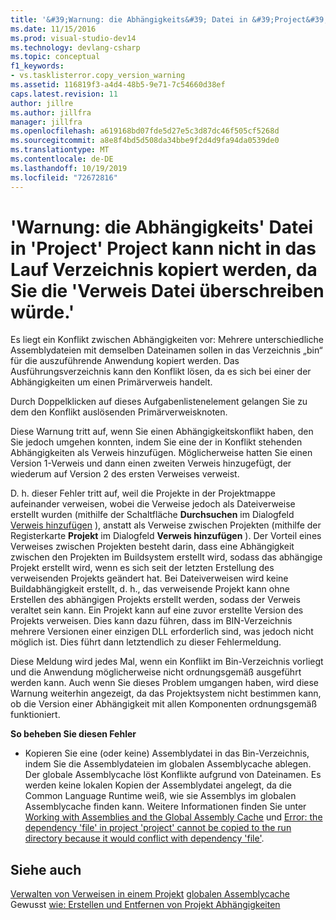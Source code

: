 ```yaml
---
title: '&#39;Warnung: die Abhängigkeits&#39; Datei in &#39;Project&#39; Project kann nicht in das Lauf Verzeichnis kopiert werden, da Sie die &#39;Verweis Datei überschreiben würde. &#39; | Microsoft-Dokumentation'
ms.date: 11/15/2016
ms.prod: visual-studio-dev14
ms.technology: devlang-csharp
ms.topic: conceptual
f1_keywords:
- vs.tasklisterror.copy_version_warning
ms.assetid: 116819f3-a4d4-48b5-9e71-7c54660d38ef
caps.latest.revision: 11
author: jillre
ms.author: jillfra
manager: jillfra
ms.openlocfilehash: a619168bd07fde5d27e5c3d87dc46f505cf5268d
ms.sourcegitcommit: a8e8f4bd5d508da34bbe9f2d4d9fa94da0539de0
ms.translationtype: MT
ms.contentlocale: de-DE
ms.lasthandoff: 10/19/2019
ms.locfileid: "72672816"
---
```

# <a name="warning-the-dependency-39file39-in-project-39project39-cannot-be-copied-to-the-run-directory-because-it-would-overwrite-the-reference-39file39"></a>&#39;Warnung: die Abhängigkeits&#39; Datei in &#39;Project&#39; Project kann nicht in das Lauf Verzeichnis kopiert werden, da Sie die &#39;Verweis Datei überschreiben würde.&#39;
Es liegt ein Konflikt zwischen Abhängigkeiten vor: Mehrere unterschiedliche Assemblydateien mit demselben Dateinamen sollen in das Verzeichnis „bin“ für die auszuführende Anwendung kopiert werden. Das Ausführungsverzeichnis kann den Konflikt lösen, da es sich bei einer der Abhängigkeiten um einen Primärverweis handelt.

 Durch Doppelklicken auf dieses Aufgabenlistenelement gelangen Sie zu dem den Konflikt auslösenden Primärverweisknoten.

 Diese Warnung tritt auf, wenn Sie einen Abhängigkeitskonflikt haben, den Sie jedoch umgehen konnten, indem Sie eine der in Konflikt stehenden Abhängigkeiten als Verweis hinzufügen. Möglicherweise hatten Sie einen Version 1-Verweis und dann einen zweiten Verweis hinzugefügt, der wiederum auf Version 2 des ersten Verweises verweist.

 D. h. dieser Fehler tritt auf, weil die Projekte in der Projektmappe aufeinander verweisen, wobei die Verweise jedoch als Dateiverweise erstellt wurden (mithilfe der Schaltfläche **Durchsuchen** im Dialogfeld [Verweis hinzufügen](https://msdn.microsoft.com/2feb0fe2-0805-4cc9-8cba-b0315849dfb7) ), anstatt als Verweise zwischen Projekten (mithilfe der Registerkarte **Projekt** im Dialogfeld **Verweis hinzufügen** ). Der Vorteil eines Verweises zwischen Projekten besteht darin, dass eine Abhängigkeit zwischen den Projekten im Buildsystem erstellt wird, sodass das abhängige Projekt erstellt wird, wenn es sich seit der letzten Erstellung des verweisenden Projekts geändert hat. Bei Dateiverweisen wird keine Buildabhängigkeit erstellt, d. h., das verweisende Projekt kann ohne Erstellen des abhängigen Projekts erstellt werden, sodass der Verweis veraltet sein kann. Ein Projekt kann auf eine zuvor erstellte Version des Projekts verweisen. Dies kann dazu führen, dass im BIN-Verzeichnis mehrere Versionen einer einzigen DLL erforderlich sind, was jedoch nicht möglich ist. Dies führt dann letztendlich zu dieser Fehlermeldung.

 Diese Meldung wird jedes Mal, wenn ein Konflikt im Bin-Verzeichnis vorliegt und die Anwendung möglicherweise nicht ordnungsgemäß ausgeführt werden kann. Auch wenn Sie dieses Problem umgangen haben, wird diese Warnung weiterhin angezeigt, da das Projektsystem nicht bestimmen kann, ob die Version einer Abhängigkeit mit allen Komponenten ordnungsgemäß funktioniert.

 **So beheben Sie diesen Fehler**

- Kopieren Sie eine (oder keine) Assemblydatei in das Bin-Verzeichnis, indem Sie die Assemblydateien im globalen Assemblycache ablegen. Der globale Assemblycache löst Konflikte aufgrund von Dateinamen. Es werden keine lokalen Kopien der Assemblydatei angelegt, da die Common Language Runtime weiß, wie sie Assemblys im globalen Assemblycache finden kann. Weitere Informationen finden Sie unter [Working with Assemblies and the Global Assembly Cache](https://msdn.microsoft.com/library/8a18e5c2-d41d-49ef-abcb-7c27e2469433) und [Error: the dependency 'file' in project 'project' cannot be copied to the run directory because it would conflict with dependency 'file'](/visualstudio/misc/error-dependency-file?view=vs-2015).

## <a name="see-also"></a>Siehe auch
 [Verwalten von Verweisen in einem Projekt](../ide/managing-references-in-a-project.md) [globalen Assemblycache](https://msdn.microsoft.com/library/cf5eacd0-d3ec-4879-b6da-5fd5e4372202) Gewusst [wie: Erstellen und Entfernen von Projekt Abhängigkeiten](../ide/how-to-create-and-remove-project-dependencies.md)
